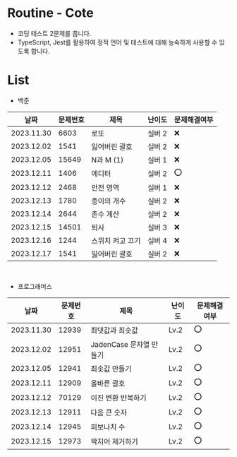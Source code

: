 # Routine - Cote

- 코딩 테스트 2문제를 풉니다.
- TypeScript, Jest를 활용하여 정적 언어 및 테스트에 대해 능숙하게 사용할 수 있도록 합니다.

# List

- 백준

| 날짜       | 문제번호 | 제목             | 난이도 | 문제해결여부 |
| ---------- | -------- | ---------------- | ------ | ------------ |
| 2023.11.30 | 6603     | 로또             | 실버 2 | ❌           |
| 2023.12.02 | 1541     | 잃어버린 괄호    | 실버 2 | ❌           |
| 2023.12.05 | 15649    | N과 M (1)        | 실버 1 | ❌           |
| 2023.12.11 | 1406     | 에디터           | 실버 2 | ⭕️          |
| 2023.12.12 | 2468     | 안전 영역        | 실버 1 | ❌           |
| 2023.12.13 | 1780     | 종이의 개수      | 실버 2 | ❌           |
| 2023.12.14 | 2644     | 촌수 계산        | 실버 2 | ❌           |
| 2023.12.15 | 14501    | 퇴사             | 실버 3 | ❌           |
| 2023.12.16 | 1244     | 스위치 켜고 끄기 | 실버 4 | ❌           |
| 2023.12.17 | 1541     | 잃어버린 괄호    | 실버 2 | ❌           |

<br>

- 프로그래머스

| 날짜       | 문제번호 | 제목                    | 난이도 | 문제해결여부 |
| ---------- | -------- | ----------------------- | ------ | ------------ |
| 2023.11.30 | 12939    | 최댓값과 최솟값         | Lv.2   | ⭕️          |
| 2023.12.02 | 12951    | JadenCase 문자열 만들기 | Lv.2   | ⭕️          |
| 2023.12.05 | 12941    | 최솟값 만들기           | Lv.2   | ⭕️          |
| 2023.12.11 | 12909    | 올바른 괄호             | Lv.2   | ⭕️          |
| 2023.12.12 | 70129    | 이진 변환 반복하기      | Lv.2   | ⭕️          |
| 2023.12.13 | 12911    | 다음 큰 숫자            | Lv.2   | ⭕️          |
| 2023.12.14 | 12945    | 피보나치 수             | Lv.2   | ⭕️          |
| 2023.12.15 | 12973    | 짝지어 제거하기         | Lv.2   | ⭕️          |
